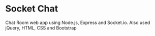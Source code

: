 # Socket Chat

Chat Room web app using Node.js, Express and Socket.io. Also used jQuery, HTML, CSS and Bootstrap
